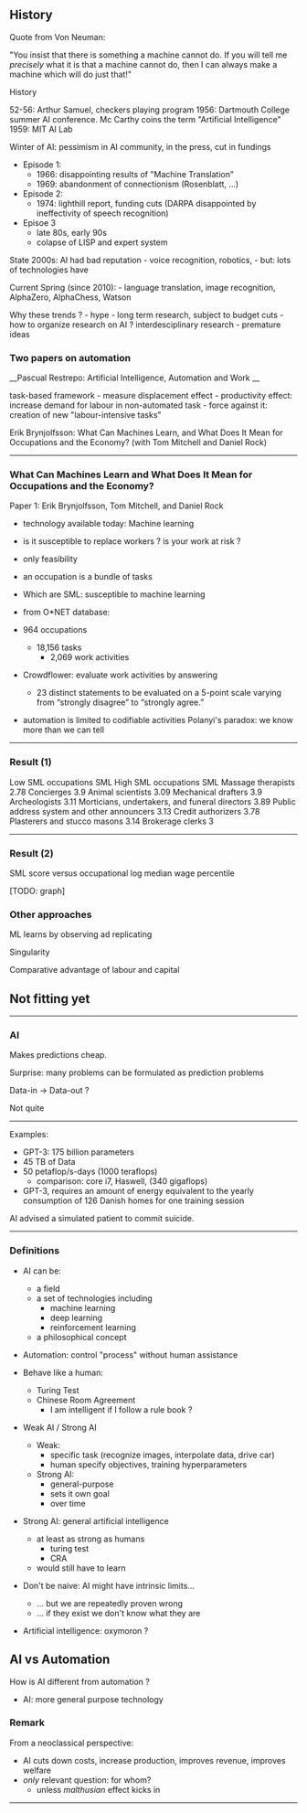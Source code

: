 
## History

Quote from Von Neuman:

"You insist that there is something a machine cannot do. If you will tell me *precisely* what it is that a machine cannot do, then I can always make a machine which will do just that!"

History

52-56: Arthur Samuel, checkers playing program
1956:  Dartmouth College summer AI conference. Mc Carthy coins the term "Artificial Intelligence"
1959: MIT AI Lab

Winter of AI: pessimism in AI community, in the press, cut in fundings
- Episode 1: 
  - 1966: disappointing results of "Machine Translation"
  - 1969: abandonment of connectionism (Rosenblatt, ...)
- Episode 2:
  - 1974: lighthill report, funding cuts (DARPA disappointed by ineffectivity of speech recognition)
- Episoe 3
  - late 80s, early 90s
  - colapse of LISP and expert system

State 2000s: AI had bad reputation
    - voice recognition, robotics, 
    - but: lots of technologies have 

Current Spring (since 2010):
    - language translation, image recognition, AlphaZero, AlphaChess, Watson

Why these trends ?
    - hype
    - long term research, subject to budget cuts
    - how to organize research on AI ? interdesciplinary research
    - premature ideas



### Two papers on automation

__Pascual Restrepo: Artificial Intelligence, Automation and Work __

task-based framework
    - measure displacement effect
    - productivity effect: increase demand for labour in non-automated task
    - force against it: creation of new "labour-intensive tasks"

Erik Brynjolfsson: What Can Machines Learn, and What Does It Mean for Occupations and the Economy? (with Tom Mitchell and Daniel Rock)

----

### What Can Machines Learn and What Does It Mean for Occupations and the Economy?

Paper 1: Erik Brynjolfsson, Tom Mitchell, and Daniel Rock

- technology available today: Machine learning
- is it susceptible to replace workers ? is your work at risk ?
- only feasibility

- an occupation is a bundle of tasks

- Which are SML: susceptible to machine learning

- from O*NET database: 
- 964 occupations
  - 18,156 tasks
    - 2,069 work activities


- Crowdflower: evaluate work activities by answering
  - 23 distinct statements to be evaluated on a 5-point scale varying from “strongly
disagree” to “strongly agree.”

- automation is limited to codifiable activities
    Polanyi's paradox: we know more than we can tell

----

### Result (1)

Low SML occupations SML High SML occupations SML
Massage therapists 2.78 Concierges 3.9
Animal scientists 3.09 Mechanical drafters 3.9
Archeologists 3.11 Morticians, undertakers,
and funeral directors
3.89
Public address system
and other announcers
3.13 Credit authorizers 3.78
Plasterers and stucco
masons
3.14 Brokerage clerks 3

----

### Result (2)

 SML score versus occupational log
median wage percentile

[TODO: graph]

### Other approaches




ML learns by observing ad replicating

Singularity


Comparative advantage of labour and capital


## Not fitting yet

----

### AI 

Makes predictions cheap.

Surprise: many problems can be formulated as prediction problems

Data-in -> Data-out ? 
 
Not quite

----



Examples: 
- GPT-3: 175 billion parameters
- 45 TB of Data
- 50 petaflop/s-days  (1000 teraflops)
  - comparison: core i7, Haswell, (340 gigaflops)
- GPT-3, requires an amount of energy equivalent to the yearly consumption of 126 Danish homes for one training session

AI advised a simulated patient to commit suicide.

----





### Definitions

- AI can be:
  - a field
  - a set of technologies including
    - machine learning
    - deep learning
    - reinforcement learning
  - a philosophical concept


- Automation: control "process" without human assistance



- Behave like a human:
  - Turing Test
  - Chinese Room Agreement
    - I am intelligent if I follow a rule book ?

- Weak AI / Strong AI
  - Weak: 
    - specific task (recognize images, interpolate data, drive car)
    - human specify objectives, training hyperparameters
  - Strong AI:
    - general-purpose
    - sets it own goal
    - over time

- Strong AI: general artificial intelligence
  - at least as strong as humans
    - turing test
    - CRA
  - would still have to learn

  <!-- - very big "Reinforcement Learning Machine" -->



- Don't be naive: AI might have intrinsic limits...
  - ... but we are repeatedly proven wrong
  - ... if they exist we don't know what they are


- Artificial intelligence: oxymoron ? 


## AI vs Automation

How is AI different from automation ?

  
- AI: more general purpose technology





### Remark

From a neoclassical perspective:

- AI cuts down costs, increase production, improves revenue, improves welfare
- *only* relevant question: for whom?
  - unless *malthusian* effect kicks in





---
